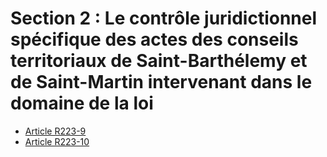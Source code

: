 # Section 2 : Le contrôle juridictionnel spécifique des actes des conseils territoriaux de Saint-Barthélemy et de Saint-Martin intervenant dans le domaine de la loi

- [Article R223-9](article-r223-9.md)
- [Article R223-10](article-r223-10.md)
